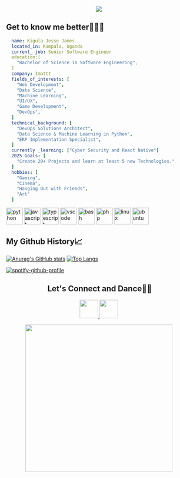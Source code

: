 <p align="center">
  <img src="https://capsule-render.vercel.app/api?text=Hey%20my%20Minions!🕹️&animation=fadeIn&type=waving&color=gradient&height=150"/>
</p>

<h2 align="left">Get to know me better👨🏾‍💻</h2>

```yml
  name: Kigula Jesse James
  located_in: Kampala, Uganda 
  current_ job: Senior Software Engineer
  education:[
    "Bachelor of Science in Software Engineering",
  ]
  company: Imattt
  fields_of_interests: [
    "Web Development",
    "Data Science",
    "Machine Learning",
    "UI/UX",
    "Game Development",
    "DevOps",
  ]
  technical_background: [
    "DevOps Solutions Architect",
    "Data Science & Machine Learning in Python",
    "ERP Implementation Specialist",
  ]
  currently _learning: ["Cyber Security and React Native"]
  2025 Goals: [
    "Create 20+ Projects and learn at least 5 new Technologies."
  ] 
  hobbies: [
    "Gaming", 
    "Cinema", 
    "Hanging Out with Friends", 
    "Art"
  ]
```

<p align="left">
  <img src="https://cdn.jsdelivr.net/gh/devicons/devicon/icons/python/python-original.svg" alt="python" width="45" height="45"/>
  <img src="https://cdn.jsdelivr.net/gh/devicons/devicon/icons/javascript/javascript-original.svg" alt="javascript" width="45" height="45"/>
  <img src="https://cdn.jsdelivr.net/gh/devicons/devicon/icons/typescript/typescript-original.svg" alt="typescript" width="45" height="45"/>
  <img src="https://cdn.jsdelivr.net/gh/devicons/devicon/icons/vscode/vscode-original.svg" alt="vscode" width="45" height="45"/>
  <img src="https://cdn.jsdelivr.net/gh/devicons/devicon/icons/bash/bash-original.svg" alt="bash" width="45" height="45"/>
  <img src="https://cdn.jsdelivr.net/gh/devicons/devicon/icons/php/php-original.svg" alt="php" width="45" height="45"/>
  <img src="https://cdn.jsdelivr.net/gh/devicons/devicon/icons/linux/linux-original.svg" alt="linux" width="45" height="45"/>
  <img src="https://cdn.jsdelivr.net/gh/devicons/devicon/icons/ubuntu/ubuntu-original.svg" alt="ubuntu" width="45" height="45"/>
  
</p>

<h2 align="left">My Github History📈</h2>

[![Anurag's GitHub stats](https://github-readme-stats.vercel.app/api?username=KigulaJesse&show_icons=true&theme=radical)](https://github.com/KigulaJesse)
[![Top Langs](https://github-readme-stats.vercel.app/api/top-langs/?username=KigulaJesse&layout=compact&theme=radical)](https://github.com/KigulaJesse)

[![spotify-github-profile](https://spotify-github-profile.kittinanx.com/api/view?uid=31nrtfx6wwj4wmdlg4uuxk7lbifm&cover_image=true&theme=novatorem&show_offline=false&background_color=121212&interchange=true&bar_color=53b14f&bar_color_cover=false)](https://spotify-github-profile.kittinanx.com/api/view?uid=31nrtfx6wwj4wmdlg4uuxk7lbifm&redirect=true)

<h2 align="center">&nbsp;Let's Connect and Dance🕺🏾</h2>
<p align="center">
  <a href="https://www.linkedin.com/in/jkigula">
    <img height="50" src="https://github.com/user-attachments/assets/ac9f7136-ac8a-4bde-90e2-9cbc14c73c48"/>
  </a>
  <a href="https://www.facebook.com/jesse.kigula/">
    <img height="50" src="https://github.com/user-attachments/assets/33c8bd65-71b8-4de2-84d2-0bebe29b3d4a"/>
  </a>
</p>

<p align="center">
  <img height="400" src="https://media4.giphy.com/media/v1.Y2lkPTc5MGI3NjExbGNxejZ5OHRvYWY1NWVsemMybzV1aGdueHczaXUyNm5wc3EwMmIxMyZlcD12MV9pbnRlcm5hbF9naWZfYnlfaWQmY3Q9Zw/blSTtZehjAZ8I/giphy.gif"/>
</p>

